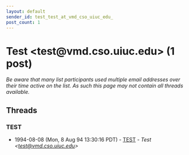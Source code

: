 ```yaml
---
layout: default
sender_id: test_test_at_vmd_cso_uiuc_edu_
post_count: 1
---
```


# Test <test<span>@</span>vmd.cso.uiuc.edu> (1 post)

_Be aware that many list participants used multiple email addresses over their time active on the list. As such this page may not contain all threads available._

## Threads

### TEST
+ 1994-08-08 (Mon, 8 Aug 94 13:30:16 PDT) - [TEST](/archive/1994/08/a6d15c459e4efd1695abac4f3be66a5575a4d1c89b43a3246e35ba76b0f04325) - _Test \<test@vmd.cso.uiuc.edu\>_

